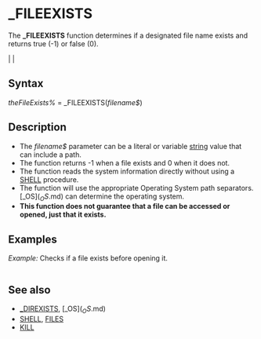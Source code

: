 # _FILEEXISTS

The **_FILEEXISTS** function determines if a designated file name exists and returns true (-1) or false (0).

  

|  |

## Syntax

*theFileExists%* = _FILEEXISTS(*filename$*)
  

## Description

* The *filename$* parameter can be a literal or variable [string](string.md) value that can include a path.
* The function returns -1 when a file exists and 0 when it does not.
* The function reads the system information directly without using a [SHELL](SHELL.md) procedure.
* The function will use the appropriate Operating System path separators. [_OS$](_OS$.md) can determine the operating system.
* **This function does not guarantee that a file can be accessed or opened, just that it exists.**

  

## Examples

*Example:* Checks if a file exists before opening it.

``` [IF](IF.md) _FILEEXISTS("mysettings.ini") [THEN](THEN.md)     [PRINT](PRINT.md) "Settings file found." [END IF](END IF.md)  
```

  

## See also

* [_DIREXISTS](_DIREXISTS.md), [_OS$](_OS$.md)
* [SHELL](SHELL.md), [FILES](FILES.md)
* [KILL](KILL.md)

  
